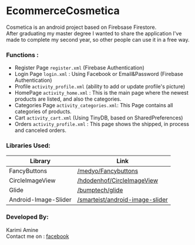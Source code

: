 # EcommerceCosmetica

Cosmetica is an android project based on Firebsase Firestore.  
After graduating my master degree I wanted to share the application I've made to complete my second year, so other people can use it in a free way.  

### Functions : 
- Register Page `register.xml` (Firebase Authentication)
- Login Page `login.xml` : Using Facebook or Email&Password (Firebase Authentication)
- Profile `activity_profile.xml` (ability to add or update profile's picture)
- HomePage `activity_home.xml` : This is the main page where the newest products are listed, and also the categories.
- Categories Page `activity_categories.xml`: This Page contains all categories of products.
- Cart `activity_cart.xml` (Using TinyDB, based on SharedPreferences)
- Orders `activity_profile.xml` : This page shows the shipped, in process and canceled orders.


### Libraries Used:
| Library | Link |
| ------ | ------ |
| FancyButtons | [/medyo/Fancybuttons][fbl] |
| CircleImageView | [/hdodenhof/CircleImageView][circularimg] |
| Glide | [/bumptech/glide][glidelib] |
| Android-Image-Slider | [/smarteist/android-image-slider][sliderlib] |

### Developed By:
Karimi Amine  
Contact me on : [facebook] 


[facebook]: <https://www.facebook.com/amine.karimiii>
[fbl]: <https://github.com/medyo/Fancybuttons>
[circularimg]: <https://github.com/hdodenhof/CircleImageView>
[glidelib]: <https://github.com/bumptech/glide>
[sliderlib]: <https://github.com/smarteist/android-image-slider>

